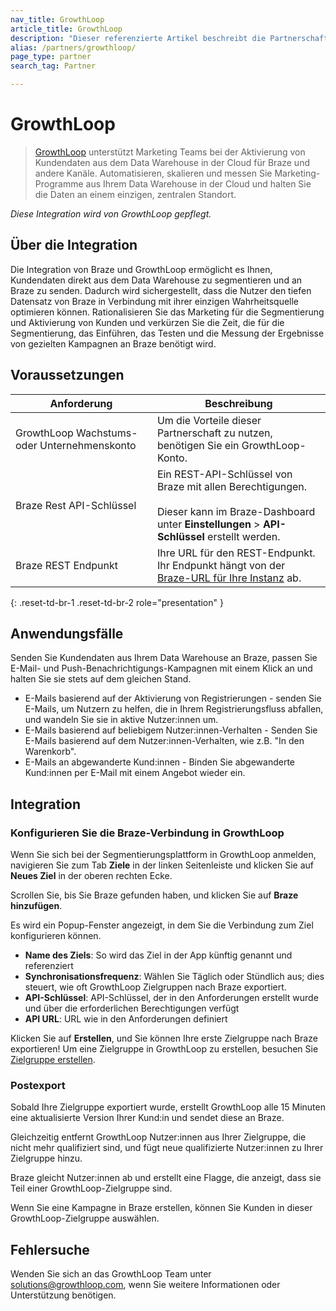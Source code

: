```yaml
---
nav_title: GrowthLoop
article_title: GrowthLoop
description: "Dieser referenzierte Artikel beschreibt die Partnerschaft zwischen Braze und GrowthLoop, einer Plattform, die es Ihnen erlaubt, Kundendaten direkt aus Data Warehouses zu segmentieren und an Braze zu senden."
alias: /partners/growthloop/
page_type: partner
search_tag: Partner

---
```


# GrowthLoop

> [GrowthLoop](https://growthloop.com/) unterstützt Marketing Teams bei der Aktivierung von Kundendaten aus dem Data Warehouse in der Cloud für Braze und andere Kanäle. Automatisieren, skalieren und messen Sie Marketing-Programme aus Ihrem Data Warehouse in der Cloud und halten Sie die Daten an einem einzigen, zentralen Standort.

_Diese Integration wird von GrowthLoop gepflegt._

## Über die Integration

Die Integration von Braze und GrowthLoop ermöglicht es Ihnen, Kundendaten direkt aus dem Data Warehouse zu segmentieren und an Braze zu senden. Dadurch wird sichergestellt, dass die Nutzer den tiefen Datensatz von Braze in Verbindung mit ihrer einzigen Wahrheitsquelle optimieren können. Rationalisieren Sie das Marketing für die Segmentierung und Aktivierung von Kunden und verkürzen Sie die Zeit, die für die Segmentierung, das Einführen, das Testen und die Messung der Ergebnisse von gezielten Kampagnen an Braze benötigt wird.

## Voraussetzungen 

| Anforderung | Beschreibung |
| ----------- | ----------- |
| GrowthLoop Wachstums- oder Unternehmenskonto | Um die Vorteile dieser Partnerschaft zu nutzen, benötigen Sie ein GrowthLoop-Konto. |
| Braze Rest API-Schlüssel | Ein REST-API-Schlüssel von Braze mit allen Berechtigungen.<br><br>Dieser kann im Braze-Dashboard unter **Einstellungen** > **API-Schlüssel** erstellt werden. |
| Braze REST Endpunkt | Ihre URL für den REST-Endpunkt. Ihr Endpunkt hängt von der [Braze-URL für Ihre Instanz]({{site.baseurl}}/developer_guide/rest_api/basics/#endpoints) ab.|
{: .reset-td-br-1 .reset-td-br-2 role="presentation" } 

## Anwendungsfälle

Senden Sie Kundendaten aus Ihrem Data Warehouse an Braze, passen Sie E-Mail- und Push-Benachrichtigungs-Kampagnen mit einem Klick an und halten Sie sie stets auf dem gleichen Stand.

- E-Mails basierend auf der Aktivierung von Registrierungen - senden Sie E-Mails, um Nutzern zu helfen, die in Ihrem Registrierungsfluss abfallen, und wandeln Sie sie in aktive Nutzer:innen um.
- E-Mails basierend auf beliebigem Nutzer:innen-Verhalten - Senden Sie E-Mails basierend auf dem Nutzer:innen-Verhalten, wie z.B. "In den Warenkorb".
- E-Mails an abgewanderte Kund:innen - Binden Sie abgewanderte Kund:innen per E-Mail mit einem Angebot wieder ein.

## Integration

### Konfigurieren Sie die Braze-Verbindung in GrowthLoop

Wenn Sie sich bei der Segmentierungsplattform in GrowthLoop anmelden, navigieren Sie zum Tab **Ziele** in der linken Seitenleiste und klicken Sie auf **Neues Ziel** in der oberen rechten Ecke.

Scrollen Sie, bis Sie Braze gefunden haben, und klicken Sie auf **Braze hinzufügen**.

Es wird ein Popup-Fenster angezeigt, in dem Sie die Verbindung zum Ziel konfigurieren können.

- **Name des Ziels**: So wird das Ziel in der App künftig genannt und referenziert
- **Synchronisationsfrequenz**: Wählen Sie Täglich oder Stündlich aus; dies steuert, wie oft GrowthLoop Zielgruppen nach Braze exportiert.
- **API-Schlüssel**: API-Schlüssel, der in den Anforderungen erstellt wurde und über die erforderlichen Berechtigungen verfügt
- **API URL**: URL wie in den Anforderungen definiert

Klicken Sie auf **Erstellen**, und Sie können Ihre erste Zielgruppe nach Braze exportieren! Um eine Zielgruppe in GrowthLoop zu erstellen, besuchen Sie [Zielgruppe erstellen](https://www.growthloop.com/help-center-articles/create-an-audience).

### Postexport

Sobald Ihre Zielgruppe exportiert wurde, erstellt GrowthLoop alle 15 Minuten eine aktualisierte Version Ihrer Kund:in und sendet diese an Braze.

Gleichzeitig entfernt GrowthLoop Nutzer:innen aus Ihrer Zielgruppe, die nicht mehr qualifiziert sind, und fügt neue qualifizierte Nutzer:innen zu Ihrer Zielgruppe hinzu. 

Braze gleicht Nutzer:innen ab und erstellt eine Flagge, die anzeigt, dass sie Teil einer GrowthLoop-Zielgruppe sind.

Wenn Sie eine Kampagne in Braze erstellen, können Sie Kunden in dieser GrowthLoop-Zielgruppe auswählen. 

## Fehlersuche

Wenden Sie sich an das GrowthLoop Team unter solutions@growthloop.com, wenn Sie weitere Informationen oder Unterstützung benötigen.


